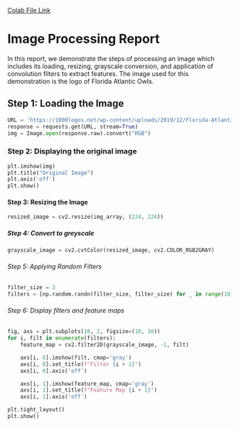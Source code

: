 [Colab File Link](https://colab.research.google.com/drive/1FTgzsr0Ioe-LRQtVdu5iYNicL2sCLNgw?usp=sharing)

# Image Processing Report

In this report, we demonstrate the steps of processing an image which includes its loading, resizing, grayscale conversion, and application of convolution filters to extract features. The image used for this demonstration is the logo of Florida Atlantic Owls.

## Step 1: Loading the Image

```python
URL = 'https://1000logos.net/wp-content/uploads/2019/12/Florida-Atlantic-Owls-Logo-1994.png'
response = requests.get(URL, stream=True)
img = Image.open(response.raw).convert("RGB")
```
### Step 2: Displaying the original image
```python
plt.imshow(img)
plt.title("Original Image")
plt.axis('off')
plt.show()
```
#### Step 3: Resizing the Image
```python
resized_image = cv2.resize(img_array, (224, 224))
```
##### Step 4: Convert to greyscale
```python
grayscale_image = cv2.cvtColor(resized_image, cv2.COLOR_RGB2GRAY)
```
###### Step 5: Applying Random Filters
```python
filter_size = 3
filters = [np.random.randn(filter_size, filter_size) for _ in range(10)]
```
###### Step 6: Display filters and feature maps
```python
fig, axs = plt.subplots(10, 2, figsize=(10, 30))
for i, filt in enumerate(filters):
    feature_map = cv2.filter2D(grayscale_image, -1, filt)

    axs[i, 0].imshow(filt, cmap='gray')
    axs[i, 0].set_title(f"Filter {i + 1}")
    axs[i, 0].axis('off')

    axs[i, 1].imshow(feature_map, cmap='gray')
    axs[i, 1].set_title(f"Feature Map {i + 1}")
    axs[i, 1].axis('off')

plt.tight_layout()
plt.show()
```
